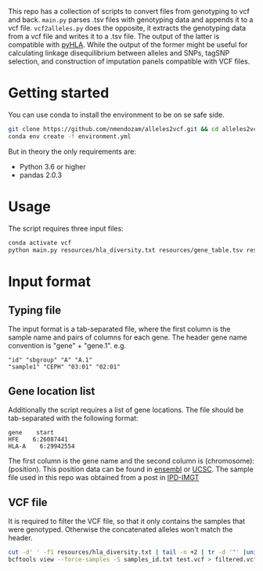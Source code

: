 This repo has a collection of scripts to convert files from genotyping to vcf and back. `main.py` parses .tsv files with genotyping data and appends it to a vcf file. `vcf2alleles.py` does the opposite, it extracts the genotyping data from a vcf file and writes it to a .tsv file. The output of the latter is compatible with [pyHLA](https://github.com/felixfan/PyHLA). While the output of the former might be useful for calculating linkage disequilibrium between alleles and SNPs, tagSNP selection, and construction of imputation panels compatible with VCF files.

# Getting started

You can use conda to install the environment to be on se safe side.

```bash
git clone https://github.com/nmendozam/alleles2vcf.git && cd alleles2vcf
conda env create -f environment.yml
```

But in theory the only requirements are:

- Python 3.6 or higher
- pandas 2.0.3

# Usage

The script requires three input files:

```bash
conda activate vcf
python main.py resources/hla_diversity.txt resources/gene_table.tsv resources/filtered.vcf
```

# Input format

## Typing file

The input format is a tab-separated file, where the first column is the sample name and pairs of columns for each gene. The header gene name convention is "gene" + "gene.1". e.g.

```
"id" "sbgroup" "A" "A.1"
"sample1" "CEPH" "03:01" "02:01"
```

## Gene location list

Additionally the script requires a list of gene locations. The file should be tab-separated with the following format:

```
gene    start
HFE    6:26087441
HLA-A    6:29942554
```

The first column is the gene name and the second column is (chromosome):(position). This position data can be found in [ensembl](https://www.ensembl.org/index.html) or [UCSC](https://genome.ucsc.edu/). The sample file used in this repo was obtained from a post in [IPD-IMGT](https://www.ebi.ac.uk/ipd/imgt/hla/help/genomics.html)

## VCF file

It is required to filter the VCF file, so that it only contains the samples that were genotyped. Otherwise the concatenated alleles won't match the header.

```bash
cut -d' ' -f1 resources/hla_diversity.txt | tail -n +2 | tr -d '"' |uniq > samples_id.txt
bcftools view --force-samples -S samples_id.txt test.vcf > filtered.vcf
```
